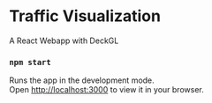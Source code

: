 # Traffic Visualization

A React Webapp with DeckGL



### `npm start`

Runs the app in the development mode.\
Open [http://localhost:3000](http://localhost:3000) to view it in your browser.


